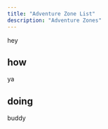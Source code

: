 ```yaml
---
title: "Adventure Zone List"
description: "Adventure Zones"
---
```


hey

## how

ya

## doing

buddy